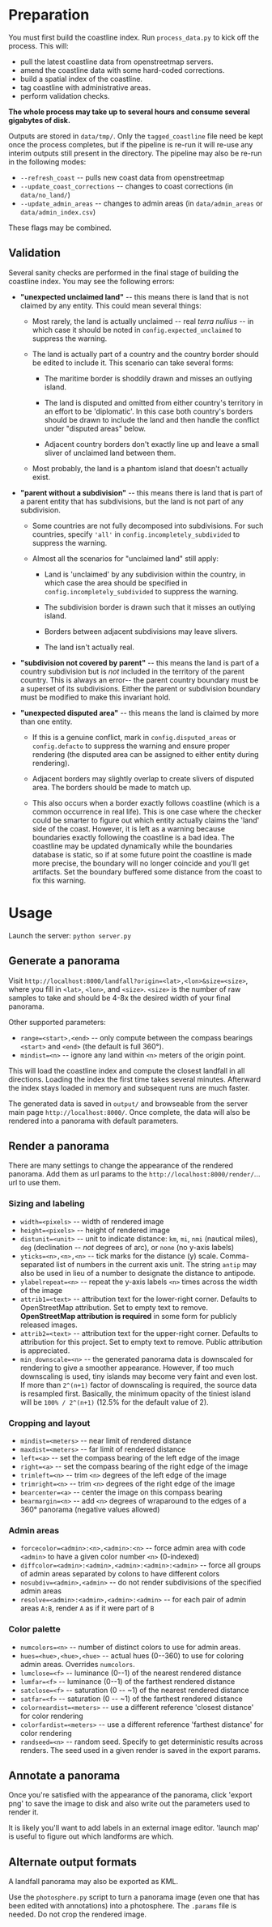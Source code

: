 Preparation
===========

You must first build the coastline index.
Run `process_data.py` to kick off the process.
This will:

- pull the latest coastline data from openstreetmap servers.
- amend the coastline data with some hard-coded corrections.
- build a spatial index of the coastline.
- tag coastline with administrative areas.
- perform validation checks.

**The whole process may take up to several hours and consume several gigabytes of disk.**

Outputs are stored in `data/tmp/`.
Only the `tagged_coastline` file need be kept once the process completes, but if the pipeline is re-run it will re-use any interim outputs still present in the directory.
The pipeline may also be re-run in the following modes:

- `--refresh_coast` -- pulls new coast data from openstreetmap
- `--update_coast_corrections` -- changes to coast corrections (in `data/no_land/`)
- `--update_admin_areas` -- changes to admin areas (in `data/admin_areas` or `data/admin_index.csv`)

These flags may be combined.

Validation
----------

Several sanity checks are performed in the final stage of building the coastline index.
You may see the following errors:

- **"unexpected unclaimed land"** -- this means there is land that is not claimed by any entity.
  This could mean several things:

  - Most rarely, the land is actually unclaimed -- real _terra nullius_ -- in which case it should be noted in `config.expected_unclaimed` to suppress the warning.

  - The land is actually part of a country and the country border should be edited to include it.
    This scenario can take several forms:

    - The maritime border is shoddily drawn and misses an outlying island.

    - The land is disputed and omitted from either country's territory in an effort to be 'diplomatic'.
      In this case both country's borders should be drawn to include the land and then handle the conflict under "disputed areas" below.

    - Adjacent country borders don't exactly line up and leave a small sliver of unclaimed land between them.

  - Most probably, the land is a phantom island that doesn't actually exist.

- **"parent without a subdivision"** -- this means there is land that is part of a parent entity that has subdivisions, but the land is not part of any subdivision.

  - Some countries are not fully decomposed into subdivisions.
    For such countries, specify `'all'` in `config.incompletely_subdivided` to suppress the warning.

  - Almost all the scenarios for "unclaimed land" still apply:

    - Land is 'unclaimed' by any subdivision within the country, in which case the area should be specified in `config.incompletely_subdivided` to suppress the warning.

    - The subdivision border is drawn such that it misses an outlying island.

    - Borders between adjacent subdivisions may leave slivers.

    - The land isn't actually real.

- **"subdivision not covered by parent"** -- this means the land is part of a country subdivision but is *not* included in the territory of the parent country.
  This is always an error-- the parent country boundary must be a superset of its subdivisions.
  Either the parent or subdivision boundary must be modified to make this invariant hold.

- **"unexpected disputed area"** -- this means the land is claimed by more than one entity.

  - If this is a genuine conflict, mark in `config.disputed_areas` or `config.defacto` to suppress the warning and ensure proper rendering (the disputed area can be assigned to either entity during rendering).

  - Adjacent borders may slightly overlap to create slivers of disputed area.
    The borders should be made to match up.

  - This also occurs when a border exactly follows coastline (which is a common occurrence in real life).
    This is one case where the checker could be smarter to figure out which entity actually claims the 'land' side of the coast.
    However, it is left as a warning because boundaries exactly following the coastline is a bad idea.
    The coastline may be updated dynamically while the boundaries database is static, so if at some future point the coastline is made more precise, the boundary will no longer coincide and you'll get artifacts.
    Set the boundary buffered some distance from the coast to fix this warning.

Usage
=====

Launch the server: `python server.py`

Generate a panorama
-------------------

Visit `http://localhost:8000/landfall?origin=<lat>,<lon>&size=<size>`, where you fill in `<lat>`, `<lon>`, and `<size>`.
`<size>` is the number of raw samples to take and should be 4-8x the desired width of your final panorama.

Other supported parameters:

- `range=<start>,<end>` -- only compute between the compass bearings `<start>` and `<end>` (the default is full 360&deg;).
- `mindist=<n>` -- ignore any land within `<n>` meters of the origin point.

This will load the coastline index and compute the closest landfall in all directions.
Loading the index the first time takes several minutes.
Afterward the index stays loaded in memory and subsequent runs are much faster.

The generated data is saved in `output/` and browseable from the server main page `http://localhost:8000/`.
Once complete, the data will also be rendered into a panorama with default parameters.

Render a panorama
-----------------

There are many settings to change the appearance of the rendered panorama.
Add them as url params to the `http://localhost:8000/render/`... url to use them.

### Sizing and labeling

- `width=<pixels>` -- width of rendered image
- `height=<pixels>` -- height of rendered image
- `distunit=<unit>` -- unit to indicate distance: `km`, `mi`, `nmi` (nautical miles), `deg` (declination -- *not* degrees of arc), or `none` (no y-axis labels)
- `yticks=<n>,<n>,<n>` -- tick marks for the distance (y) scale.
  Comma-separated list of numbers in the current axis unit.
  The string `antip` may also be used in lieu of a number to designate the distance to antipode.
- `ylabelrepeat=<n>` -- repeat the y-axis labels `<n>` times across the width of the image
- `attrib1=<text>` -- attribution text for the lower-right corner.
  Defaults to OpenStreetMap attribution.
  Set to empty text to remove.
  **OpenStreetMap attribution is required** in some form for publicly released images.
- `attrib2=<text>` -- attribution text for the upper-right corner.
  Defaults to attribution for this project.
  Set to empty text to remove.
  Public attribution is appreciated.
- `min_downscale=<n>` -- the generated panorama data is downscaled for rendering to give a smoother appearance.
  However, if too much downscaling is used, tiny islands may become very faint and even lost.
  If more than `2^(n+1)` factor of downscaling is required, the source data is resampled first.
  Basically, the minimum opacity of the tiniest island will be `100% / 2^(n+1)` (12.5% for the default value of 2).

### Cropping and layout

- `mindist=<meters>` -- near limit of rendered distance
- `maxdist=<meters>` -- far limit of rendered distance
- `left=<a>` -- set the compass bearing of the left edge of the image
- `right=<a>` -- set the compass bearing of the right edge of the image
- `trimleft=<n>` -- trim `<n>` degrees of the left edge of the image
- `trimright=<n>` -- trim `<n>` degrees of the right edge of the image
- `bearcenter=<a>` -- center the image on this compass bearing
- `bearmargin=<n>` -- add `<n>` degrees of wraparound to the edges of a 360&deg; panorama (negative values allowed)

### Admin areas

- `forcecolor=<admin>:<n>,<admin>:<n>` -- force admin area with code `<admin>` to have a given color number `<n>` (0-indexed)
- `diffcolor=<admin>:<admin>,<admin>:<admin>:<admin>` -- force all groups of admin areas separated by colons to have different colors
- `nosubdiv=<admin>,<admin>` -- do not render subdivisions of the specified admin areas
- `resolve=<admin>:<admin>,<admin>:<admin>` -- for each pair of admin areas `A:B`, render `A` as if it were part of `B`

### Color palette

- `numcolors=<n>` -- number of distinct colors to use for admin areas.
- `hues=<hue>,<hue>,<hue>` -- actual hues (0--360) to use for coloring admin areas.
  Overrides `numcolors`.
- `lumclose=<f>` -- luminance (0--1) of the nearest rendered distance
- `lumfar=<f>` -- luminance (0--1) of the farthest rendered distance
- `satclose=<f>` -- saturation (0 -- ~1) of the nearest rendered distance
- `satfar=<f>` -- saturation (0 -- ~1) of the farthest rendered distance
- `colorneardist=<meters>` -- use a different reference 'closest distance' for color rendering
- `colorfardist=<meters>` -- use a different reference 'farthest distance' for color rendering
- `randseed=<n>` -- random seed.
  Specify to get deterministic results across renders.
  The seed used in a given render is saved in the export params.

Annotate a panorama
-------------------

Once you're satisfied with the appearance of the panorama, click 'export png' to save the image to disk and also write out the parameters used to render it.

It is likely you'll want to add labels in an external image editor.
'launch map' is useful to figure out which landforms are which.

Alternate output formats
------------------------

A landfall panorama may also be exported as KML.

Use the `photosphere.py` script to turn a panorama image (even one that has been edited with annotations) into a photosphere.
The `.params` file is needed.
Do not crop the rendered image.